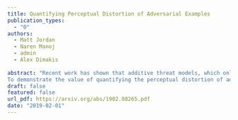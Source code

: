 ```yaml
---
title: Quantifying Perceptual Distortion of Adversarial Examples
publication_types:
  - "0"
authors:
  - Matt Jordan
  - Naren Manoj
  - admin
  - Alex Dimakis
 
abstract: "Recent work has shown that additive threat models, which only permit the addition of bounded noise to the pixels of an image, are insufficient for fully capturing the space of imperceivable adversarial examples. For example, small rotations and spatial transformations can fool classifiers, remain imperceivable to humans, but have large additive distance from the original images. In this work, we leverage quantitative perceptual metrics like LPIPS and SSIM to define a novel threat model for adversarial attacks.
To demonstrate the value of quantifying the perceptual distortion of adversarial examples, we present and employ a unifying framework fusing different attack styles. We first prove that our framework results in images that are unattainable by attack styles in isolation. We then perform adversarial training using attacks generated by our framework to demonstrate that networks are only robust to classes of adversarial perturbations they have been trained against, and combination attacks are stronger than any of their individual components. Finally, we experimentally demonstrate that our combined attacks retain the same perceptual distortion but induce far higher misclassification rates when compared against individual attacks."
draft: false
featured: false
url_pdf: https://arxiv.org/abs/1902.08265.pdf
date: "2019-02-01"
---
```

